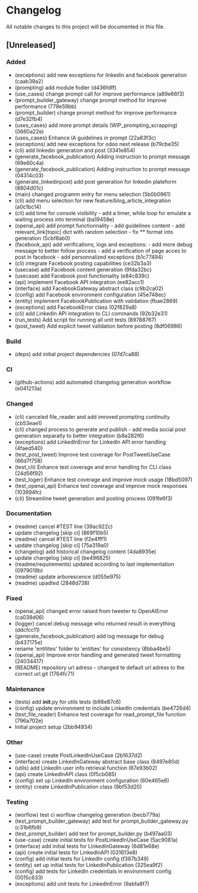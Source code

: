 # Changelog

All notable changes to this project will be documented in this file.


## [Unreleased]


### Added

- (exceptions) add new exceptions for linkedin and facebook generation (caab39a2)
- (prompting) add module fodler (d436fdff)
- (use_cases) change prompt call for improve performance (a89e66f3)
- (prompt_builder_gateway) change prompt method for improve performance (778e59bb)
- (prompt_builder) change prompt method for improve performance (d7e32fb4)
- (uses_cases) add more prompt details (WIP_prompting_scrapping) (0660a22e)
- (uses_cases) Enhance IA guidelines in prompt (22a83f3c)
- (exceptions) add new exceptions for odoo next release (b79cbe35)
- (cli) add linkedin generation and post (3341e854)
- (generate_facebook_publication) Adding instruction to prompt message (69e60c4a)
- (generate_facebook_publication) Adding instruction to prompt message (04314c03)
- (generate_linkedinpost) add post generation for linkedin plateform (8804d01c)
- (main) changed programm entry for menu selection (5b0b0961)
- (cli) add menu selection for new feature/blog_article_integration (a0c1bc14)
- (cli) add time for console visibility - add a timer, while loop for emulate a waiting process into terminal (ba19458e)
- (openai_api) add prompt functionnality - add guidelines content - add relevant_link[topic] dict with random selection - fix ** format into generation (5cbf8ab0)
- (facebook_api) add verifications, logs and exceptions: - add more debug message to better follow process - add a verification of page acces to post in facebook - add personnalized exceptions (b1c77494)
- (cli) integrate Facebook posting capabilities (ce32b3a3)
- (usecase) add Facebook content generation (9fda32bc)
- (usecase) add Facebook post functionality (e84c839c)
- (api) implement Facebook API integration (ee82acc1)
- (interface) add FacebookGateway abstract class (c9b2ca02)
- (config) add Facebook environment configuration (45e748ec)
- (entity) implement FacebookPublication with validation (fbae2869)
- (exceptions) add FacebookError class (02f829a8)
- (cli) add LinkedIn API integration to CLI commands (92b32e31)
- (run_tests) Add script for running all unit tests (89788767)
- (post_tweet) Add explicit tweet validation before posting (8df06986)

### Build

- (deps) add initial project dependencies (07d7ca88)

### CI

- (github-actions) add automated changelog generation workflow (e041213a)

### Changed

- (cli) canceled file_reader and add imroved prompting continuity (cb53eae1)
- (cli) changed process to generate and publish - add media social post generation separatly to better integration (b8a282f6)
- (exceptions) add LinkedInError for LinkedIn API error handling (4faed540)
- (test_post_tweet) Improve test coverage for PostTweetUseCase (66d7f758)
- (test_cli) Enhance test coverage and error handling for CLI class (24d56f92)
- (test_loger) Enhance test coverage and improve mock usage (18bd5097)
- (test_openai_api) Enhance test coverage and improve mock responses (103994fc)
- (cli) Streamline tweet generation and posting process (091fe6f3)

### Documentation

- (readme) cancel #TEST line (39ac922c)
- update changelog [skip ci] (869f10b5)
- (readme) cancel #TEST line (f2e4fff1)
- update changelog [skip ci] (75a319a0)
- (changelog) add historical changelog content (4da8935e)
- update changelog [skip ci] (be496825)
- (readme/requirements) updated according to last implementation (0979018b)
- (readme) update arborescence (d055e975)
- (readme) upadted (2848d738)

### Fixed

- (openai_api) changed error raised from tweeter to OpenAIError (ca038d06)
- (logger) cancel debug message who returned result in everything (ddcfcc11)
- (generate_facebook_publication) add log message for debug (b437175e)
- rename 'entitites' folder to 'entities' for consistency (8bba4be5)
- (openai_api) Improve error handling and generated tweet formatting (24034417)
- (README) repository url adress - changed te default url adress to the correct url.git (1764fc71)

### Maintenance

- (tests) add __init__.py for utils tests (b98e87c6)
- (config) update environment to include LinkedIn credentials (be4726d4)
- (test_file_reader) Enhance test coverage for read_prompt_file function (796a702e)
- Initial project setup (2bb94934)

### Other

- (use-case) create PostLinkedInUseCase (2b1637d2)
- (interface) create LinkedInGateway abstract base class (8497e80d)
- (utils) add LinkedIn user info retrieval function (67e93b02)
- (api) create LinkedInAPI class (0f5cb085)
- (config) set up LinkedIn environment configuration (60e465e6)
- (entity) create LinkedInPublication class (9bf53d20)

### Testing

- (worflow) test ci worflow changelog generation (becb779a)
- (test_prompt_builder_gateway) add test for prompt_builder_gateway.py (c31b6fb9)
- (test_prompt_builder) add test for prompt_builder.py (b497aa03)
- (use-case) create initial tests for PostLinkedInUseCase (5ac9081a)
- (interface) add initial tests for LinkedInGateway (6d81e68e)
- (api) create initial tests for LinkedInAPI (031613e8)
- (config) add initial tests for LinkedIn config (f387b349)
- (entity) set up initial tests for LinkedInPublication (325ea9f2)
- (config) add tests for LinkedIn credentials in environment config (0015c633)
- (exceptions) add unit tests for LinkedInError (9abfa8f7)